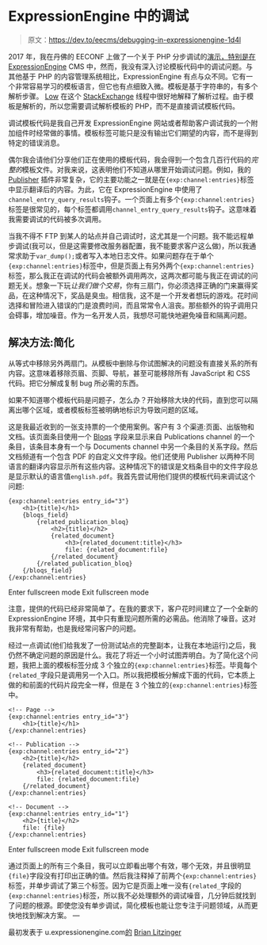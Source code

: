 # ExpressionEngine 中的调试

> 原文：<https://dev.to/eecms/debugging-in-expressionengine-1d4l>

2017 年，我在丹佛的 EECONF 上做了一个关于 PHP 分步调试的[演示，特别是在](https://speakerdeck.com/boldminded/stop-using-var-dump-embrace-step-debugging) [ExpressionEngine](https://expressionengine.com) CMS 中，然而，我没有深入讨论模板代码中的调试问题。与其他基于 PHP 的内容管理系统相比，ExpressionEngine 有点与众不同。它有一个非常容易学习的模板语言，但它也有点细致入微。模板是基于字符串的，有多个解析步骤。 [Low](https://expressionengine.stackexchange.com/users/172/low) 在这个 [StackExchange](https://expressionengine.stackexchange.com/questions/6/what-is-parse-order-and-how-does-it-affect-how-my-template-is-coded-rendered) 线程中很好地解释了解析过程。由于模板是解析的，所以您需要调试解析模板的 PHP，而不是直接调试模板代码。

调试模板代码是我自己开发 ExpressionEngine 网站或者帮助客户调试我的一个附加组件时经常做的事情。模板标签可能只是没有输出它们期望的内容，而不是得到特定的错误消息。

偶尔我会请他们分享他们正在使用的模板代码，我会得到一个包含几百行代码的*完整的*模板文件。对我来说，这表明他们不知道从哪里开始调试问题。例如，我的 [Publisher](https://boldminded.com/add-ons/publisher) 插件非常复杂，它的主要功能之一就是在`{exp:channel:entries}`标签中显示翻译后的内容。为此，它在 ExpressionEngine 中使用了`channel_entry_query_results`钩子。一个页面上有多个`{exp:channel:entries}`标签是很常见的，每个标签都调用`channel_entry_query_results`钩子。这意味着我需要调试的代码被多次调用。

当我不得不 FTP 到某人的站点并自己调试时，这尤其是一个问题。我不能远程单步调试(我可以，但是这需要修改服务器配置，我不能要求客户这么做)，所以我通常求助于`var_dump();`或者写入本地日志文件。如果问题存在于单个`{exp:channel:entries}`标签中，但是页面上有另外两个`{exp:channel:entries}`标签，那么我正在调试的代码会被额外调用两次，这两次都可能与我正在调试的问题无关。想象一下玩*让我们做个交易*，你有三扇门，你必须选择正确的门来赢得奖品，在这种情况下，奖品是臭虫。相信我，这不是一个开发者想玩的游戏。花时间选择和冒险进入错误的门是浪费时间，而且常常令人沮丧。那些额外的钩子调用只会碍事，增加噪音。作为一名开发人员，我想尽可能快地避免噪音和隔离问题。

## 解决方法:**简化**

从等式中移除另外两扇门。从模板中删除与你试图解决的问题没有直接关系的所有内容。这意味着移除页眉、页脚、导航，甚至可能移除所有 JavaScript 和 CSS 代码。把它分解成复制 bug 所必需的东西。

如果不知道哪个模板代码是问题子，怎么办？开始移除大块的代码，直到您可以隔离出哪个区域，或者模板标签被明确地标识为导致问题的区域。

这是我最近收到的一张支持票的一个使用案例。客户有 3 个渠道:页面、出版物和文档。该页面条目使用一个 [Bloqs](https://eebloqs.com) 字段来显示来自 Publications channel 的一个条目，该条目本身有一个与 Documents channel 中另一个条目的关系字段。然后文档频道有一个包含 PDF 的自定义文件字段。他们还使用 Publisher 以两种不同语言的翻译内容显示所有这些内容。这种情况下的错误是文档条目中的文件字段总是显示默认的语言值`english.pdf`。我首先尝试用他们提供的模板代码来调试这个问题:

```
{exp:channel:entries entry_id="3"}
    <h1>{title}</h1>
    {bloqs_field}
        {related_publication_bloq}
            <h2>{title}</h2>
            {related_document}
                <h3>{related_document:title}</h3>
                file: {related_document:file}
            {/related_document}
        {/related_publication_bloq}
    {/bloqs_field}
{/exp:channel:entries} 
```

Enter fullscreen mode Exit fullscreen mode

注意，提供的代码已经非常简单了。在我的要求下，客户花时间建立了一个全新的 ExpressionEngine 环境，其中只有重现问题所需的必需品。他消除了噪音。这对我非常有帮助，也是我经常问客户的问题。

经过一点调试(他们给我发了一份测试站点的完整副本，让我在本地运行)之后，我仍然不确定问题的原因是什么。我花了将近一个小时试图弄明白。为了简化这个问题，我把上面的模板标签分成 3 个独立的`{exp:channel:entries}`标签。毕竟每个`{related_`字段只是调用另一个入口。所以我把模板分解成下面的代码，它本质上做的和前面的代码片段完全一样，但是在 3 个独立的`{exp:channel:entries}`标签中。

```
<!-- Page -->
{exp:channel:entries entry_id="3"}
    <h1>{title}</h1>
{/exp:channel:entries}

<!-- Publication -->
{exp:channel:entries entry_id="2"}
    <h2>{title}</h2>
    {related_document}
        <h3>{related_document:title}</h3>
        file: {related_document:file}
    {/related_document}
{/exp:channel:entries}

<!-- Document -->
{exp:channel:entries entry_id="1"}
    <h2>{title}</h2>
    file: {file}
{/exp:channel:entries} 
```

Enter fullscreen mode Exit fullscreen mode

通过页面上的所有三个条目，我可以立即看出哪个有效，哪个无效，并且很明显`{file}`字段没有打印出正确的值。然后我注释掉了前两个`{exp:channel:entries}`标签，并单步调试了第三个标签。因为它是页面上唯一没有`{related_`字段的`{exp:channel:entries}`标签，所以我不必处理额外的调试噪音，几分钟后就找到了问题的根源。即使您没有单步调试，简化模板也能让您专注于问题领域，从而更快地找到解决方案。
—

最初发表于 u.expressionengine.com[的](http://u.expressionengine.com/article/debugging-in-expressionengine) [Brian Litzinger](https://u.expressionengine.com/author/brian-litzinger)